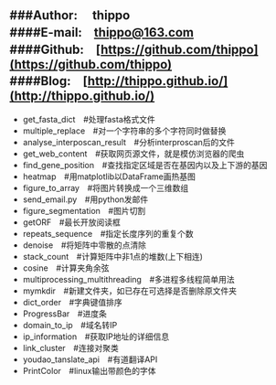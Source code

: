 ###Author: 　**thippo**   
####E-mail:　[thippo@163.com](mailto:thippo@163.com)   
####Github:　[https://github.com/thippo](https://github.com/thippo)   
####Blog:　[http://thippo.github.io/](http://thippo.github.io/)   
---

 - get_fasta_dict　#处理fasta格式文件
 - multiple_replace　#对一个字符串的多个字符同时做替换
 - analyse_interposcan_result　#分析interproscan后的文件
 - get_web_content　#获取网页源文件，就是模仿浏览器的爬虫
 - find_gene_position　#查找指定区域是否在基因内以及上下游的基因
 - heatmap　#用matplotlib以DataFrame画热基图
 - figure_to_array　#将图片转换成一个三维数组
 - send_email.py　#用python发邮件
 - figure_segmentation　#图片切割
 - getORF　#最长开放阅读框
 - repeats_sequence　#指定长度序列的重复个数
 - denoise　#将矩阵中零散的点清除
 - stack_count　#计算矩阵中非1点的堆数(上下相连)
 - cosine　#计算夹角余弦
 - multiprocessing_multithreading　#多进程多线程简单用法
 - mymkdir　#新建文件夹，如已存在可选择是否删除原文件夹
 - dict_order　#字典键值排序
 - ProgressBar　#进度条
 - domain_to_ip　#域名转IP
 - ip_information　#获取IP地址的详细信息
 - link_cluster　#连接对聚类
 - youdao_tanslate_api　#有道翻译API
 - PrintColor　#linux输出带颜色的字体
